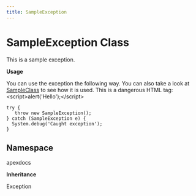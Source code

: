 ```yaml
---
title: SampleException
---
```


# SampleException Class

This is a sample exception.

**Usage** 

You can use the exception the following way. 
You can also take a look at [SampleClass](../samplegroup/SampleClass.md) to see how it is used. 
This is a dangerous HTML tag: &lt;script&gt;alert(&#x27;Hello&#x27;);&lt;/script&gt; 
 
```apex
try {
   throw new SampleException();
} catch (SampleException e) {
  System.debug('Caught exception');
}
```

## Namespace
apexdocs

**Inheritance**

Exception